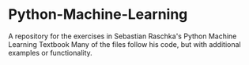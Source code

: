 # Python-Machine-Learning
A repository for the exercises in Sebastian Raschka's Python Machine Learning Textbook
Many of the files follow his code, but with additional examples or functionality. 
